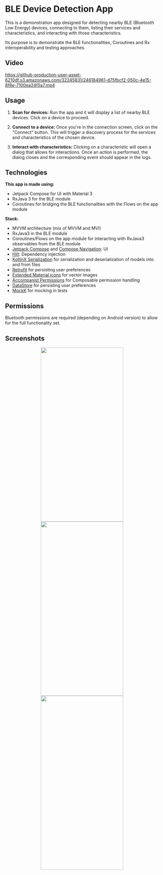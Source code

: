 # BLE Device Detection App

This is a demonstration app designed for detecting nearby BLE (Bluetooth Low Energy) devices, connecting to them, 
listing their services and characteristics, and interacting with those characteristics.

Its purpose is to demonstrate the BLE functionalities, Coroutines and Rx interoperability and testing approaches.

## Video

https://github-production-user-asset-6210df.s3.amazonaws.com/32245831/246184961-d75fbcf2-050c-4e15-8f8e-7100ea24f5a7.mp4

## Usage

1. **Scan for devices:** Run the app and it will display a list of nearby BLE devices. Click on a device to proceed.

2. **Connect to a device:** Once you're in the connection screen, click on the "Connect" button. This will trigger a discovery process for the services and characteristics of the chosen device.

3. **Interact with characteristics:** Clicking on a characteristic will open a dialog that allows for interactions. Once an action is performed, the dialog closes and the corresponding event should appear in the logs.

## Technologies

**This app is made using:**

- Jetpack Compose for UI with Material 3
- RxJava 3 for the BLE module
- Coroutines for bridging the BLE functionalities with the Flows on the app module

**Stack:**
- MVVM architecture (mix of MVVM and MVI)
- RxJava3 in the BLE module
- Coroutines/Flows on the app module for interacting with RxJava3 observables from the BLE module
- [Jetpack Compose](https://developer.android.com/jetpack/compose) and [Compose Navigation](https://developer.android.com/jetpack/compose/navigation): UI
- [Hilt](https://dagger.dev/hilt/): Dependency injection
- [KotlinX Serialization](https://github.com/Kotlin/kotlinx.serialization) for serialization and deserialization of models into and from files
- [Retrofit](https://github.com/square/retrofit) for persisting user preferences
- [Extended Material icons](https://developer.android.com/jetpack/androidx/releases/compose-material) for vector images
- [Accompanist Permissions](https://github.com/google/accompanist/tree/main/permissions) for Composable permission handling
- [DataStore](https://developer.android.com/topic/libraries/architecture/datastore) for persisting user preferences
- [MockK](https://mockk.io/) for mocking in tests

## Permissions

Bluetooth permissions are required (depending on Android version) to allow for the full functionality set.

## Screenshots

<p align="center">
  <img src="https://github-production-user-asset-6210df.s3.amazonaws.com/32245831/246185716-dbe9e467-fe90-4dc1-a18c-ba87b11c16c1.jpg" width="270" height="570">
  <img src="https://github-production-user-asset-6210df.s3.amazonaws.com/32245831/246185859-c5384f0f-543e-46db-a963-bc9454787512.jpg" width="270" height="570">
  <img src="https://github-production-user-asset-6210df.s3.amazonaws.com/32245831/246185901-44958f86-1faa-4253-8b11-47472215708e.jpg" width="270" height="570">
</p>
